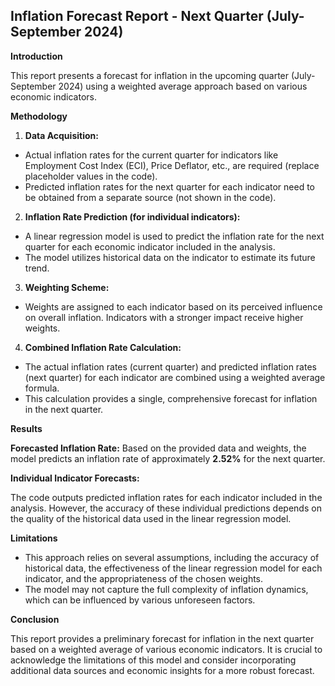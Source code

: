 

## Inflation Forecast Report - Next Quarter (July-September 2024)

**Introduction**

This report presents a forecast for inflation in the upcoming quarter (July-September 2024) using a weighted average approach based on various economic indicators.

**Methodology**

1. **Data Acquisition:**

- Actual inflation rates for the current quarter for indicators like Employment Cost Index (ECI), Price Deflator, etc., are required (replace placeholder values in the code).
- Predicted inflation rates for the next quarter for each indicator need to be obtained from a separate source (not shown in the code).

2. **Inflation Rate Prediction (for individual indicators):**

- A linear regression model is used to predict the inflation rate for the next quarter for each economic indicator included in the analysis.
- The model utilizes historical data on the indicator to estimate its future trend.

3. **Weighting Scheme:**

- Weights are assigned to each indicator based on its perceived influence on overall inflation. Indicators with a stronger impact receive higher weights.

4. **Combined Inflation Rate Calculation:**

- The actual inflation rates (current quarter) and predicted inflation rates (next quarter) for each indicator are combined using a weighted average formula.
- This calculation provides a single, comprehensive forecast for inflation in the next quarter.

**Results**

**Forecasted Inflation Rate:** Based on the provided data and weights, the model predicts an inflation rate of approximately **2.52%** for the next quarter.

**Individual Indicator Forecasts:**

The code outputs predicted inflation rates for each indicator included in the analysis. However, the accuracy of these individual predictions depends on the quality of the historical data used in the linear regression model.

**Limitations**

- This approach relies on several assumptions, including the accuracy of historical data, the effectiveness of the linear regression model for each indicator, and the appropriateness of the chosen weights.
- The model may not capture the full complexity of inflation dynamics, which can be influenced by various unforeseen factors.

**Conclusion**

This report provides a preliminary forecast for inflation in the next quarter based on a weighted average of various economic indicators. It is crucial to acknowledge the limitations of this model and consider incorporating additional data sources and economic insights for a more robust forecast.